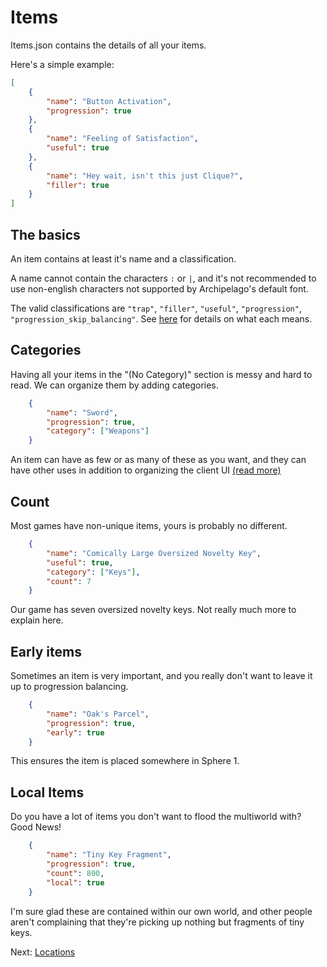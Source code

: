 # Items

Items.json contains the details of all your items.

Here's a simple example:

```json
[
    {
        "name": "Button Activation",
        "progression": true
    },
    {
        "name": "Feeling of Satisfaction",
        "useful": true
    },
    {
        "name": "Hey wait, isn't this just Clique?",
        "filler": true
    }
]
```

## The basics

An item contains at least it's name and a classification.

A name cannot contain the characters `:` or `|`, and it's not recommended to use non-english characters not supported by Archipelago's default font.

The valid classifications are `"trap"`, `"filler"`, `"useful"`, `"progression"`, `"progression_skip_balancing"`.  See [here](https://github.com/ArchipelagoMW/Archipelago/blob/main/docs/world%20api.md#items) for details on what each means.


## Categories

Having all your items in the "(No Category)" section is messy and hard to read.  We can organize them by adding categories.

```json
    {
        "name": "Sword",
        "progression": true,
        "category": ["Weapons"]
    }
```

An item can have as few or as many of these as you want, and they can have other uses in addition to organizing the client UI [(read more)](./categories.md)

## Count

Most games have non-unique items, yours is probably no different.

```json
    {
        "name": "Comically Large Oversized Novelty Key",
        "useful": true,
        "category": ["Keys"],
        "count": 7
    }
```

Our game has seven oversized novelty keys.  Not really much more to explain here.

## Early items

Sometimes an item is very important, and you really don't want to leave it up to progression balancing.

```json
    {
        "name": "Oak's Parcel",
        "progression": true,
        "early": true
    }
```

This ensures the item is placed somewhere in Sphere 1.

## Local Items

Do you have a lot of items you don't want to flood the multiworld with?  Good News!

```json
    {
        "name": "Tiny Key Fragment",
        "progression": true,
        "count": 800,
        "local": true
    }
```

I'm sure glad these are contained within our own world, and other people aren't complaining that they're picking up nothing but fragments of tiny keys.

Next: [Locations](./locations.md)
